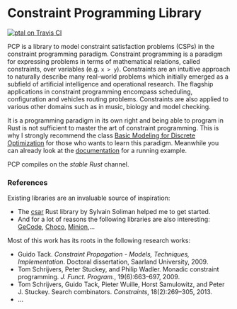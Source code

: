 Constraint Programming Library
==============================

[![ptal on Travis CI][travis-image]][travis]

[travis-image]: https://travis-ci.org/ptal/pcp.png
[travis]: https://travis-ci.org/ptal/pcp

PCP is a library to model constraint satisfaction problems (CSPs) in the constraint programming paradigm.
Constraint programming is a paradigm for expressing problems in terms of mathematical relations, called constraints, over variables (e.g. `x > y`).
Constraints are an intuitive approach to naturally describe many real-world problems which initially emerged as a subfield of artificial intelligence and operational research.
The flagship applications in constraint programming encompass scheduling, configuration and vehicles routing problems.
Constraints are also applied to various other domains such as in music, biology and model checking.

It is a programming paradigm in its own right and being able to program in Rust is not sufficient to master the art of constraint programming.
This is why I strongly recommend the class [Basic Modeling for Discrete Optimization](https://www.coursera.org/learn/basic-modeling) for those who wants to learn this paradigm.
Meanwhile you can already look at the [documentation](https://docs.rs/crate/pcp/1.0.0) for a running example.

PCP compiles on the *stable Rust* channel.

### References

Existing libraries are an invaluable source of inspiration:

* The [csar](https://github.com/soli/csar) Rust library by Sylvain Soliman helped me to get started.
* And for a lot of reasons the following libraries are also interesting: [GeCode](http://www.gecode.org/), [Choco](http://choco.sourceforge.net/), [Minion](http://minion.sourceforge.net/),...

Most of this work has its roots in the following research works:

* Guido Tack. *Constraint Propagation - Models, Techniques, Implementation*. Doctoral dissertation, Saarland University, 2009.
* Tom Schrijvers, Peter Stuckey, and Philip Wadler. Monadic constraint programming. *J. Funct. Program.*, 19(6):663–697, 2009.
* Tom Schrijvers, Guido Tack, Pieter Wuille, Horst Samulowitz, and Peter J. Stuckey. Search combinators. *Constraints*, 18(2):269–305, 2013.
* ...
